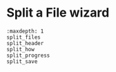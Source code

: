 # Split a File wizard


```{toctree}
:maxdepth: 1
split_files
split_header
split_how
split_progress
split_save
```
